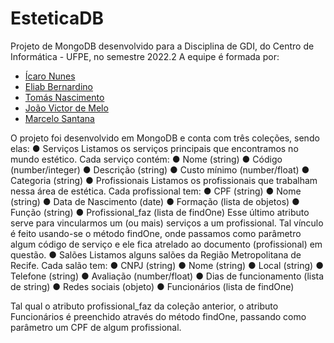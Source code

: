 # EsteticaDB

Projeto de MongoDB desenvolvido para a Disciplina de GDI, do Centro de Informática - UFPE, no semestre 2022.2
A equipe é formada por:

- [Ícaro Nunes](https://github.com/Icaro-Nunes)
- [Eliab Bernardino](https://github.com/eliab2107)
- [Tomás Nascimento](https://github.com/tnpb-1st)
- [João Victor de Melo](https://github.com/Joyvixtor)
- [Marcelo Santana](https://github.com/marcsantana)

O projeto foi desenvolvido em MongoDB e conta com três coleções, sendo elas:
● Serviços
Listamos os serviços principais que encontramos no mundo estético. Cada serviço contém:
● Nome (string)
● Código (number/integer)
● Descrição (string)
● Custo mínimo (number/float)
● Categoria (string)
● Profissionais
Listamos os profissionais que trabalham nessa área de estética. Cada profissional tem:
● CPF (string)
● Nome (string)
● Data de Nascimento (date)
● Formação (lista de objetos)
● Função (string)
● Profissional_faz (lista de findOne)
Esse último atributo serve para vincularmos um (ou mais) serviços a um profissional. Tal vínculo é feito usando-se o método findOne, onde passamos como parâmetro algum código de serviço e ele fica atrelado ao documento (profissional) em questão.
● Salões
Listamos alguns salões da Região Metropolitana de Recife. Cada salão tem:
● CNPJ (string)
● Nome (string)
● Local (string)
● Telefone (string)
● Avaliação (number/float)
● Dias de funcionamento (lista de string)
● Redes sociais (objeto)
● Funcionários (lista de findOne)

 Tal qual o atributo profissional_faz da coleção anterior, o atributo Funcionários é preenchido através do método findOne, passando como parâmetro um CPF de algum profissional.
